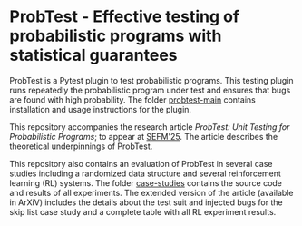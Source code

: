 # ProbTest - Effective testing of probabilistic programs with statistical guarantees

ProbTest is a Pytest plugin to test probabilistic programs. This testing plugin runs repeatedly the probabilistic program under test and ensures that bugs are found with high probability. The folder [probtest-main](probtest-main/) contains installation and usage instructions for the plugin.

This repository accompanies the research article <i>ProbTest: Unit Testing for Probabilistic Programs</i>; to appear at [SEFM'25](https://sefm-conference.github.io/2025/). The article describes the theoretical underpinnings of ProbTest.

This repository also contains an evaluation of ProbTest in several case studies including a randomized data structure and several reinforcement learning (RL) systems. The folder [case-studies](case-studies/) contains the source code and results of all experiments. The extended version of the article (available in ArXiV) includes the details about the test suit and injected bugs for the skip list case study and a complete table with all RL experiment results.




